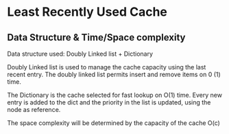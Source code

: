 # Least Recently Used Cache
## Data Structure & Time/Space complexity

Data structure used: Doubly Linked list + Dictionary

Doubly Linked list is used to manage the cache capacity using the last recent entry. The doubly linked list permits insert and remove items on 0 (1) time.

The Dictionary is the cache selected for fast lookup on O(1) time. Every new entry is added to the dict and the priority in the list is updated, using the node as reference.

The space complexity will be determined by the capacity of the cache O(c)